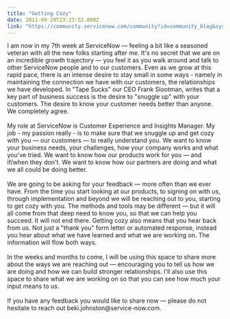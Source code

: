 ```yaml
---
title: "Getting Cozy"
date: 2011-09-20T23:23:52.000Z
link: "https://community.servicenow.com/community?id=community_blog&sys_id=dc5de229dbd0dbc01dcaf3231f9619e1"
---
```

<p>I am now in my 7th week at ServiceNow — feeling a bit like a seasoned veteran with all the new folks starting after me. It's no secret that we are on an incredible growth trajectory — you feel it as you walk around and talk to other ServiceNow people and to our customers. Even as we grow at this rapid pace, there is an intense desire to stay small in some ways - namely in maintaining the connection we have with our customers, the relationships we have developed. In "Tape Sucks" our CEO Frank Slootman, writes that a key part of business success is the desire to "snuggle up" with your customers. The desire to know your customer needs better than anyone. We completely agree.<br /><br />My role at ServiceNow is Customer Experience and Insights Manager. My job - my passion really - is to make sure that we snuggle up and get cozy with you — our customers — to really understand you. We want to know your business needs, your challenges, how your company works and what you've tried. We want to know how our products work for you — and if/when they don't. We want to know how our partners are doing and what we all could be doing better.<br /><br />We are going to be asking for your feedback — more often than we ever have. From the time you start looking at our products, to signing on with us, through implementation and beyond we will be reaching out to you, starting to get cozy with you. The methods and tools may be different — but it will all come from that deep need to know you, so that we can help you succeed. It will not end there. Getting cozy also means that you hear back from us. Not just a "thank you" form letter or automated response, instead you hear about what we have learned and what we are working on. The information will flow both ways.<br /><br />In the weeks and months to come, I will be using this space to share more about the ways we are reaching out — encouraging you to tell us how we are doing and how we can build stronger relationships. I'll also use this space to share what we are working on so that you can see how much your input means to us.<br /><br />If you have any feedback you would like to share now — please do not hesitate to reach out beki.johnston@service-now.com.</p>